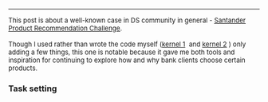 ---
<font size = "2"><p>This post is about a well-known case in DS community in general - <a href="https://www.kaggle.com/c/santander-product-recommendation">Santander Product Recommendation Challenge</a>.<br />
  <br />
Though I used rather than wrote the code myself (<a href="https://www.kaggle.com/apryor6/detailed-cleaning-visualization-python">kernel 1</a> &nbsp;and <a href="https://www.kaggle.com/sudalairajkumar/when-less-is-more">kernel 2</a> ) only adding a few things, this one is notable because it gave me both tools and inspiration for continuing to explore how and why bank clients choose certain products.</p></font>

<h3><strong>Task setting</strong></h3>
